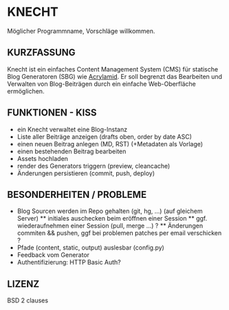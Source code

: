 # KNECHT #

Möglicher Programmname, Vorschläge willkommen.

## KURZFASSUNG ##

Knecht ist ein einfaches Content Management System (CMS) für
statische Blog Generatoren (SBG) wie [Acrylamid].
Er soll begrenzt das Bearbeiten und Verwalten von
Blog-Beiträgen durch ein einfache Web-Oberfläche ermöglichen.

## FUNKTIONEN - KISS ##

* ein Knecht verwaltet eine Blog-Instanz
* Liste aller Beiträge anzeigen (drafts oben, order by date ASC)
* einen neuen Beitrag anlegen (MD, RST) (+Metadaten als Vorlage)
* einen bestehenden Beitrag bearbeiten
* Assets hochladen
* render des Generators triggern (preview, cleancache)
* Änderungen persistieren (commit, push, deploy)

## BESONDERHEITEN / PROBLEME ##

* Blog Sourcen werden im Repo gehalten (git, hg, ...) (auf gleichem Server)
** initiales auschecken beim eröffnen einer Session
** ggf. wiederaufnehmen einer Session (pull, merge ...) ?
** Änderungen commiten && pushen, ggf bei problemen patches per email verschicken ?
* Pfade (content, static, output) auslesbar (config.py)
* Feedback vom Generator
* Authentifizierung: HTTP Basic Auth?

## LIZENZ ##

BSD 2 clauses


[Acrylamid]:        https://github.com/posativ/acrylamid/

<!-- vim: set spelllang=de:ft=markdown: -->
